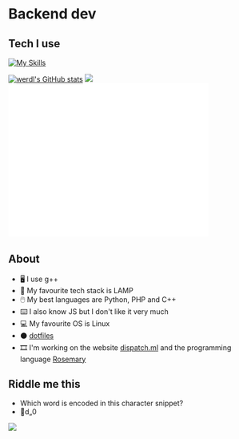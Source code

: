 # Backend dev
## Tech I use
<!-- <img SRC='https://img.shields.io/static/v1?label=app&message=VS Code&color=lightblue' /> <img SRC='https://img.shields.io/static/v1?label=app&message=GitHub&color=darkgrey' /> <img SRC='https://img.shields.io/static/v1?label=app&message=MS Edge&color=green' />

<img SRC='https://img.shields.io/static/v1?label=language&message=PHP&color=pink' /> <img SRC='https://img.shields.io/static/v1?label=language&message=Python&color=yellow' /> <img SRC='https://img.shields.io/static/v1?label=language&message=CPP&color=darkblue' /> <img SRC='https://img.shields.io/static/v1?label=language&message=HTML, CSS and JS&color=orange' />

<img SRC='https://img.shields.io/static/v1?label=framework&message=Bootstrap&color=purple' /> <img SRC='https://img.shields.io/static/v1?label=framework&message=FontAwesome&color=turquoise' /> <img SRC='https://img.shields.io/static/v1?label=framework&message=ChordCSS&color=orange' /> <img SRC='https://img.shields.io/static/v1?label=webserver&message=Apache&color=blue' />
-->
[![My Skills](https://skillicons.dev/icons?i=cpp,c,py,php,js,mysql,git,bash,powershell,vscode,vim,linux,github,md&theme=dark&perline=7)](https://skillicons.dev)

[![werdl's GitHub stats](https://github-readme-stats.vercel.app/api?username=werdl&theme=merko)](https://github.com/anuraghazra/github-readme-stats)
<img src="https://github-readme-streak-stats.herokuapp.com/?user=werdl&theme=radical&include_all_commits=true&count_private=true&theme=merko" />
<picture>
  <img src="/github-metrics.svg" alt="Metrics" width="400">
</picture>
## About
- 🖥️ I use g++
- 🍔 My favourite tech stack is LAMP
- 🖱️ My best languages are Python, PHP and C++
- ⌨️ I also know JS but I don't like it very much
- 💻 My favourite OS is Linux
- ⚫ [dotfiles](http://GitHub.com/werdl/dotfiles)
- 🎞 I'm working on the website [dispatch.ml](http://dispatch.ml) and the programming language [Rosemary](http://GitHub.com/werdl/rosemary)
<!---
werdl/werdl is a ✨ special ✨ repository because its `README.md` (this file) appears on your GitHub profile.
You can
--->
## Riddle me this
- Which word is encoded in this character snippet? 
- d„0

<div style="justify-content:center">
<img src="https://profile-counter.glitch.me/werdl/count.svg" />
</div>


